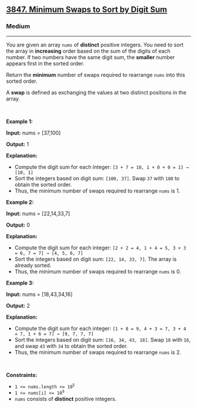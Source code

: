 <h2><a href="https://leetcode.com/problems/minimum-swaps-to-sort-by-digit-sum/">3847. Minimum Swaps to Sort by Digit Sum</a></h2><h3>Medium</h3><hr><p>You are given an array <code>nums</code> of <strong>distinct</strong> positive integers. You need to sort the array in <strong>increasing</strong> order based on the sum of the digits of each number. If two numbers have the same digit sum, the <strong>smaller</strong> number appears first in the sorted order.</p>

<p>Return the <strong>minimum</strong> number of swaps required to rearrange <code>nums</code> into this sorted order.</p>

<p>A <strong>swap</strong> is defined as exchanging the values at two distinct positions in the array.</p>

<p>&nbsp;</p>
<p><strong class="example">Example 1:</strong></p>

<div class="example-block">
<p><strong>Input:</strong> <span class="example-io">nums = [37,100]</span></p>

<p><strong>Output:</strong> <span class="example-io">1</span></p>

<p><strong>Explanation:</strong></p>

<ul>
	<li>Compute the digit sum for each integer: <code>[3 + 7 = 10, 1 + 0 + 0 = 1] &rarr; [10, 1]</code></li>
	<li>Sort the integers based on digit sum: <code>[100, 37]</code>. Swap <code>37</code> with <code>100</code> to obtain the sorted order.</li>
	<li>Thus, the minimum number of swaps required to rearrange <code>nums</code> is 1.</li>
</ul>
</div>

<p><strong class="example">Example 2:</strong></p>

<div class="example-block">
<p><strong>Input:</strong> <span class="example-io">nums = [22,14,33,7]</span></p>

<p><strong>Output:</strong> <span class="example-io">0</span></p>

<p><strong>Explanation:</strong></p>

<ul>
	<li>Compute the digit sum for each integer: <code>[2 + 2 = 4, 1 + 4 = 5, 3 + 3 = 6, 7 = 7] &rarr; [4, 5, 6, 7]</code></li>
	<li>Sort the integers based on digit sum: <code>[22, 14, 33, 7]</code>. The array is already sorted.</li>
	<li>Thus, the minimum number of swaps required to rearrange <code>nums</code> is 0.</li>
</ul>
</div>

<p><strong class="example">Example 3:</strong></p>

<div class="example-block">
<p><strong>Input:</strong> <span class="example-io">nums = [18,43,34,16]</span></p>

<p><strong>Output:</strong> <span class="example-io">2</span></p>

<p><strong>Explanation:</strong></p>

<ul>
	<li>Compute the digit sum for each integer: <code>[1 + 8 = 9, 4 + 3 = 7, 3 + 4 = 7, 1 + 6 = 7] &rarr; [9, 7, 7, 7]</code></li>
	<li>Sort the integers based on digit sum: <code>[16, 34, 43, 18]</code>. Swap <code>18</code> with <code>16</code>, and swap <code>43</code> with <code>34</code> to obtain the sorted order.</li>
	<li>Thus, the minimum number of swaps required to rearrange <code>nums</code> is 2.</li>
</ul>
</div>

<p>&nbsp;</p>
<p><strong>Constraints:</strong></p>

<ul>
	<li><code>1 &lt;= nums.length &lt;= 10<sup>5</sup></code></li>
	<li><code>1 &lt;= nums[i] &lt;= 10<sup>9</sup></code></li>
	<li><code>nums</code> consists of <strong>distinct</strong> positive integers.</li>
</ul>
